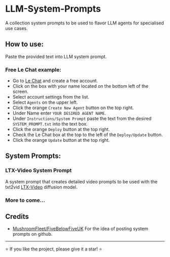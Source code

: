 # LLM-System-Prompts
A collection system prompts to be used to flavor LLM agents for specialised use cases.

## How to use:
Paste the provided text into LLM system prompt.

### Free Le Chat example:
- Go to [Le Chat](https://chat.mistral.ai/chat) and create a free account.
- Click on the box with your name located on the bottom left of the screen. 
- Select account settings from the list. 
- Select `Agents` on the upper left. 
- Click the orange `Create New Agent` button on the top right. 
- Under Name enter `YOUR DESIRED AGENT NAME`. 
- Under `Instructions/System Prompt` paste the text from the desired `SYSTEM_PROMPT.txt` into the text box. 
- Click the orange `Deploy` button at the top right. 
- Check the Le Chat box at the top to the left of the `Deploy/Update` button. 
- Click the orange `Update` button at the top right.

## System Prompts:

### LTX-Video System Prompt
A system prompt that creates detailed video prompts to be used with the txt2vid [LTX-Video](https://huggingface.co/Lightricks/LTX-Video) diffusion model.

### More to come...

## Credits
- [MushroomFleet/FiveBelowFiveUK](https://github.com/MushroomFleet/LLM-Base-Prompts/tree/main)
For the idea of posting system prompts on github.
****

⭐ If you like the project, please give it a star! ⭐
